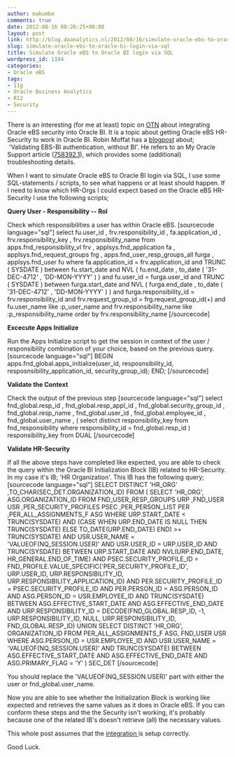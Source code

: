 ```yaml
---
author: makumbe
comments: true
date: 2012-08-16 08:26:25+00:00
layout: post
link: http://blog.daanalytics.nl/2012/08/16/simulate-oracle-ebs-to-oracle-bi-login-via-sql/
slug: simulate-oracle-ebs-to-oracle-bi-login-via-sql
title: Simulate Oracle eBS to Oracle BI login via SQL
wordpress_id: 1194
categories:
- Oracle eBS
tags:
- 11g
- Oracle Business Analytics
- R12
- Security
---
```


There is an interesting (for me at least) topic on [OTN](https://forums.oracle.com/forums/thread.jspa?threadID=2416106&start=0&tstart=0) about integrating Oracle eBS security into Oracle BI. It is a topic about getting Oracle eBS HR-Security to work in Oracle BI. Robin Moffat has a [blogpost](https://rnm1978.wordpress.com/2010/05/17/validating-ebs-bi-authentication-without-bi/) about;  'Validating EBS-BI authentication, without BI'. He refers to an My Oracle Support article ([758392.1](https://supporthtml.oracle.com/ep/faces/secure/km/DocumentDisplay.jspx?id=758392.1&h=Y)), which provides some (additional) troubleshooting details.

When I want to simulate Oracle eBS to Oracle BI login via SQL, I use some SQL-statements / scripts, to see what happens or at least should happen. If I need to know which HR-Orgs I could expect based on the Oracle eBS HR-Security I use the following scripts;

**Query User - Responsibility -- Rol**

Check which responsibilities a user has within Oracle eBS.
[sourcecode language="sql"]
select fu.user_id
 , frv.responsibility_id
 , fa.application_id
 , frv.responsibility_key
 , frv.responsibility_name
 from apps.fnd_responsibility_vl frv
 , applsys.fnd_application fa
 , applsys.fnd_request_groups frg
 , apps.fnd_user_resp_groups_all furga
 , applsys.fnd_user fu
 where fa.application_id = frv.application_id
 and TRUNC ( SYSDATE ) between fu.start_date
 and NVL ( fu.end_date
 , to_date ( '31-DEC-4712'
 , 'DD-MON-YYYY' ) )
 and fu.user_id = furga.user_id
 and TRUNC ( SYSDATE ) between furga.start_date
 and NVL ( furga.end_date
 , to_date ( '31-DEC-4712'
 , 'DD-MON-YYYY' ) )
 and furga.responsibility_id = frv.responsibility_id
 and frv.request_group_id = frg.request_group_id(+)
 and fu.user_name like :p_user_name
 and frv.responsibility_name like :p_responsibility_name
order by frv.responsibility_name
[/sourcecode]


**Excecute Apps Initialize**

Run the Apps Initialize script to get the session in context of the user / responsibility combination of your choice, based on the previous query.
[sourcecode language="sql"]
BEGIN
apps.fnd_global.apps_initialize(user_id, resposnsibility_id, resposnsibility_application_id, security_group_id);
END;
[/sourcecode]


**Validate the Context**

Check the output of the previous step
[sourcecode language="sql"]
select fnd_global.resp_id
 , fnd_global.resp_appl_id
 , fnd_global.security_group_id
 , fnd_global.resp_name
 , fnd_global.user_id
 , fnd_global.employee_id
 , fnd_global.user_name
 , ( select distinct responsibility_key
 from fnd_responsibility
 where responsibility_id = fnd_global.resp_id )
 responsibility_key
 from DUAL
[/sourcecode]


**Validate HR-Security**

If all the above steps have completed like expected, you are able to check the query within the Oracle BI Initialization Block (IB) related to HR-Security. In my case it's IB; 'HR Organization'. This IB has the following query;
[sourcecode language="sql"]
SELECT
 DISTINCT 'HR_ORG'
,TO_CHAR(SEC_DET.ORGANIZATION_ID)
FROM
(
SELECT
 'HR_ORG',
 ASG.ORGANIZATION_ID
FROM
 FND_USER_RESP_GROUPS URP
,FND_USER USR
,PER_SECURITY_PROFILES PSEC
,PER_PERSON_LIST PER
,PER_ALL_ASSIGNMENTS_F ASG
WHERE
 URP.START_DATE < TRUNC(SYSDATE)
AND (CASE WHEN URP.END_DATE IS NULL THEN TRUNC(SYSDATE) ELSE TO_DATE(URP.END_DATE) END) >= TRUNC(SYSDATE)
AND USR.USER_NAME = 'VALUEOF(NQ_SESSION.USER)'
AND USR.USER_ID = URP.USER_ID
AND TRUNC(SYSDATE)
 BETWEEN URP.START_DATE AND NVL(URP.END_DATE, HR_GENERAL.END_OF_TIME)
AND PSEC.SECURITY_PROFILE_ID = FND_PROFILE.VALUE_SPECIFIC('PER_SECURITY_PROFILE_ID', URP.USER_ID, URP.RESPONSIBILITY_ID, URP.RESPONSIBILITY_APPLICATION_ID)
AND PER.SECURITY_PROFILE_ID = PSEC.SECURITY_PROFILE_ID
AND PER.PERSON_ID = ASG.PERSON_ID
AND ASG.PERSON_ID = USR.EMPLOYEE_ID
AND TRUNC(SYSDATE) BETWEEN ASG.EFFECTIVE_START_DATE AND ASG.EFFECTIVE_END_DATE
AND URP.RESPONSIBILITY_ID = DECODE(FND_GLOBAL.RESP_ID,
 -1, URP.RESPONSIBILITY_ID,
 NULL, URP.RESPONSIBILITY_ID,
 FND_GLOBAL.RESP_ID)
UNION
SELECT DISTINCT 'HR_ORG',
 ORGANIZATION_ID
FROM PER_ALL_ASSIGNMENTS_F ASG,
 FND_USER USR
WHERE ASG.PERSON_ID = USR.EMPLOYEE_ID
AND USR.USER_NAME = 'VALUEOF(NQ_SESSION.USER)'
AND TRUNC(SYSDATE) BETWEEN ASG.EFFECTIVE_START_DATE AND ASG.EFFECTIVE_END_DATE
AND ASG.PRIMARY_FLAG = 'Y'
) SEC_DET
[/sourcecode]


You should replace the 'VALUEOF(NQ_SESSION.USER)' part with either the user or fnd_global.user_name.

Now you are able to see whether the Initialization Block is working like expected and retrieves the same values as it does in Oracle eBS. If you can conform these steps and the the Security isn't working, it's probably because one of the related IB's doesn't retrieve (all) the necessary values.

This whole post assumes that the [integration ](http://obibb.wordpress.com/2012/08/16/integrating-oracle-ebs-r12-and-oracle-bi-11g/)is setup correctly.

Good Luck.
